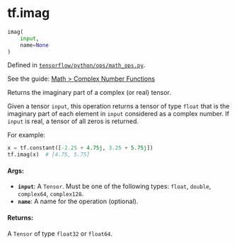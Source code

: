 <div itemscope itemtype="http://developers.google.com/ReferenceObject">
<meta itemprop="name" content="tf.imag" />
</div>

# tf.imag

``` python
imag(
    input,
    name=None
)
```



Defined in [`tensorflow/python/ops/math_ops.py`](https://www.tensorflow.org/code/tensorflow/python/ops/math_ops.py).

See the guide: [Math > Complex Number Functions](../../../api_guides/python/math_ops.md#Complex_Number_Functions)

Returns the imaginary part of a complex (or real) tensor.

Given a tensor `input`, this operation returns a tensor of type `float` that
is the imaginary part of each element in `input` considered as a complex
number. If `input` is real, a tensor of all zeros is returned.

For example:

```python
x = tf.constant([-2.25 + 4.75j, 3.25 + 5.75j])
tf.imag(x)  # [4.75, 5.75]
```

#### Args:

* <b>`input`</b>: A `Tensor`. Must be one of the following types: `float`, `double`,
    `complex64`, `complex128`.
* <b>`name`</b>: A name for the operation (optional).


#### Returns:

A `Tensor` of type `float32` or `float64`.
